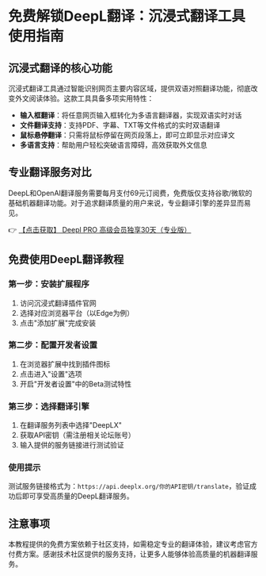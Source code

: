 # 免费解锁DeepL翻译：沉浸式翻译工具使用指南

## 沉浸式翻译的核心功能

沉浸式翻译工具通过智能识别网页主要内容区域，提供双语对照翻译功能，彻底改变外文阅读体验。这款工具具备多项实用特性：

- **输入框翻译**：将任意网页输入框转化为多语言翻译器，实现双语实时对话
- **文件翻译支持**：支持PDF、字幕、TXT等文件格式的实时双语翻译
- **鼠标悬停翻译**：只需将鼠标停留在网页段落上，即可立即显示对应译文
- **多语言支持**：帮助用户轻松突破语言障碍，高效获取外文信息

## 专业翻译服务对比

DeepL和OpenAI翻译服务需要每月支付69元订阅费，免费版仅支持谷歌/微软的基础机器翻译功能。对于追求翻译质量的用户来说，专业翻译引擎的差异显而易见。

👉 [【点击获取】 Deepl PRO 高级会员独享30天（专业版） ](https://bit.ly/DEepl)

## 免费使用DeepL翻译教程

### 第一步：安装扩展程序
1. 访问沉浸式翻译插件官网
2. 选择对应浏览器平台（以Edge为例）
3. 点击"添加扩展"完成安装

### 第二步：配置开发者设置
1. 在浏览器扩展中找到插件图标
2. 点击进入"设置"选项
3. 开启"开发者设置"中的Beta测试特性

### 第三步：选择翻译引擎
1. 在翻译服务列表中选择"DeepLX"
2. 获取API密钥（需注册相关论坛账号）
3. 输入提供的服务链接进行测试验证

### 使用提示
测试服务链接格式为：`https://api.deeplx.org/你的API密钥/translate`，验证成功后即可享受高质量的DeepL翻译服务。

## 注意事项
本教程提供的免费方案依赖于社区支持，如需稳定专业的翻译体验，建议考虑官方付费方案。感谢技术社区提供的服务支持，让更多人能够体验高质量的机器翻译服务。